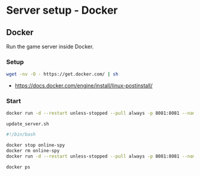 # Server setup - Docker

## Docker

Run the game server inside Docker.

### Setup

```sh
wget -nv -O - https://get.docker.com/ | sh
```

- <https://docs.docker.com/engine/install/linux-postinstall/>

### Start

```sh
docker run -d --restart unless-stopped --pull always -p 8081:8081 --name online-spy verybadfrags/online-spy
```

`update_server.sh`

```sh
#!/bin/bash

docker stop online-spy
docker rm online-spy
docker run -d --restart unless-stopped --pull always -p 8081:8081 --name online-spy verybadfrags/online-spy

docker ps
```
